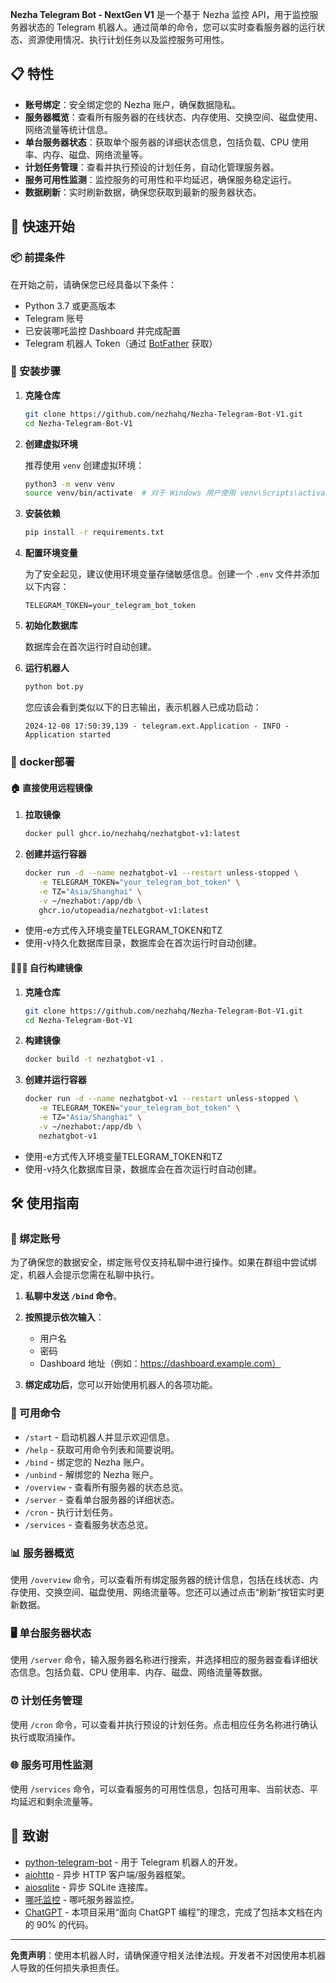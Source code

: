 **Nezha Telegram Bot - NextGen V1** 是一个基于 Nezha 监控 API，用于监控服务器状态的 Telegram 机器人。通过简单的命令，您可以实时查看服务器的运行状态、资源使用情况、执行计划任务以及监控服务可用性。

## 📋 特性

- **账号绑定**：安全绑定您的 Nezha 账户，确保数据隐私。
- **服务器概览**：查看所有服务器的在线状态、内存使用、交换空间、磁盘使用、网络流量等统计信息。
- **单台服务器状态**：获取单个服务器的详细状态信息，包括负载、CPU 使用率、内存、磁盘、网络流量等。
- **计划任务管理**：查看并执行预设的计划任务，自动化管理服务器。
- **服务可用性监测**：监控服务的可用性和平均延迟，确保服务稳定运行。
- **数据刷新**：实时刷新数据，确保您获取到最新的服务器状态。

## 🚀 快速开始

### 📦 前提条件

在开始之前，请确保您已经具备以下条件：

- Python 3.7 或更高版本
- Telegram 账号
- 已安装哪吒监控 Dashboard 并完成配置
- Telegram 机器人 Token（通过 [BotFather](https://t.me/BotFather) 获取）

### 🔧 安装步骤

1. **克隆仓库**

   ```bash
   git clone https://github.com/nezhahq/Nezha-Telegram-Bot-V1.git
   cd Nezha-Telegram-Bot-V1
   ```

2. **创建虚拟环境**

   推荐使用 `venv` 创建虚拟环境：

   ```bash
   python3 -m venv venv
   source venv/bin/activate  # 对于 Windows 用户使用 venv\Scripts\activate
   ```

3. **安装依赖**

   ```bash
   pip install -r requirements.txt
   ```

4. **配置环境变量**

   为了安全起见，建议使用环境变量存储敏感信息。创建一个 `.env` 文件并添加以下内容：

   ```env
   TELEGRAM_TOKEN=your_telegram_bot_token
   ```

5. **初始化数据库**

   数据库会在首次运行时自动创建。

6. **运行机器人**

   ```bash
   python bot.py
   ```

   您应该会看到类似以下的日志输出，表示机器人已成功启动：

   ```
   2024-12-08 17:50:39,139 - telegram.ext.Application - INFO - Application started
   ```
### 🔧 docker部署
#### 🏠 直接使用远程镜像

1. **拉取镜像**

   ```bash
   docker pull ghcr.io/nezhahq/nezhatgbot-v1:latest
   ```

2. **创建并运行容器**
    
   ```bash
   docker run -d --name nezhatgbot-v1 --restart unless-stopped \
      -e TELEGRAM_TOKEN="your_telegram_bot_token" \
      -e TZ="Asia/Shanghai" \
      -v ~/nezhabot:/app/db \
      ghcr.io/utopeadia/nezhatgbot-v1:latest
   ```

  * 使用-e方式传入环境变量TELEGRAM_TOKEN和TZ
  * 使用-v持久化数据库目录，数据库会在首次运行时自动创建。

#### 🧑🏻‍🦽 自行构建镜像
1. **克隆仓库**

   ```bash
   git clone https://github.com/nezhahq/Nezha-Telegram-Bot-V1.git
   cd Nezha-Telegram-Bot-V1
   ```
   
2. **构建镜像**
   
   ```bash
   docker build -t nezhatgbot-v1 .
   ```
   
3. **创建并运行容器**

   ```bash
   docker run -d --name nezhatgbot-v1 --restart unless-stopped \
      -e TELEGRAM_TOKEN="your_telegram_bot_token" \
      -e TZ="Asia/Shanghai" \
      -v ~/nezhabot:/app/db \
      nezhatgbot-v1
   ```

  * 使用-e方式传入环境变量TELEGRAM_TOKEN和TZ
  * 使用-v持久化数据库目录，数据库会在首次运行时自动创建。

## 🛠️ 使用指南

### 📌 绑定账号

为了确保您的数据安全，绑定账号仅支持私聊中进行操作。如果在群组中尝试绑定，机器人会提示您需在私聊中执行。

1. **私聊中发送 `/bind` 命令**。

2. **按照提示依次输入**：
   - 用户名
   - 密码
   - Dashboard 地址（例如：https://dashboard.example.com）

3. **绑定成功后**，您可以开始使用机器人的各项功能。

### 📜 可用命令

- `/start` - 启动机器人并显示欢迎信息。
- `/help` - 获取可用命令列表和简要说明。
- `/bind` - 绑定您的 Nezha 账户。
- `/unbind` - 解绑您的 Nezha 账户。
- `/overview` - 查看所有服务器的状态总览。
- `/server` - 查看单台服务器的详细状态。
- `/cron` - 执行计划任务。
- `/services` - 查看服务状态总览。

### 📊 服务器概览

使用 `/overview` 命令，可以查看所有绑定服务器的统计信息，包括在线状态、内存使用、交换空间、磁盘使用、网络流量等。您还可以通过点击“刷新”按钮实时更新数据。

### 🖥️ 单台服务器状态

使用 `/server` 命令，输入服务器名称进行搜索，并选择相应的服务器查看详细状态信息。包括负载、CPU 使用率、内存、磁盘、网络流量等数据。

### ⏰ 计划任务管理

使用 `/cron` 命令，可以查看并执行预设的计划任务。点击相应任务名称进行确认执行或取消操作。

### 🌐 服务可用性监测

使用 `/services` 命令，可以查看服务的可用性信息，包括可用率、当前状态、平均延迟和剩余流量等。


## 🙏 致谢

- [python-telegram-bot](https://github.com/python-telegram-bot/python-telegram-bot) - 用于 Telegram 机器人的开发。
- [aiohttp](https://github.com/aio-libs/aiohttp) - 异步 HTTP 客户端/服务器框架。
- [aiosqlite](https://github.com/jreese/aiosqlite) - 异步 SQLite 连接库。
- [哪吒监控](https://nezha.wiki) - 哪吒服务器监控。
- [ChatGPT](https://chat.openai.com) - 本项目采用“面向 ChatGPT 编程”的理念，完成了包括本文档在内的 90% 的代码。
---

**免责声明**：使用本机器人时，请确保遵守相关法律法规。开发者不对因使用本机器人导致的任何损失承担责任。
